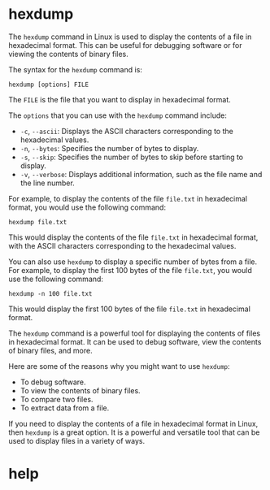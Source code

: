 # hexdump

The `hexdump` command in Linux is used to display the contents of a file in hexadecimal format. This can be useful for debugging software or for viewing the contents of binary files.

The syntax for the `hexdump` command is:

```
hexdump [options] FILE
```

The `FILE` is the file that you want to display in hexadecimal format.

The `options` that you can use with the `hexdump` command include:

* `-c`, `--ascii`: Displays the ASCII characters corresponding to the hexadecimal values.
* `-n`, `--bytes`: Specifies the number of bytes to display.
* `-s`, `--skip`: Specifies the number of bytes to skip before starting to display.
* `-v`, `--verbose`: Displays additional information, such as the file name and the line number.

For example, to display the contents of the file `file.txt` in hexadecimal format, you would use the following command:

```
hexdump file.txt
```

This would display the contents of the file `file.txt` in hexadecimal format, with the ASCII characters corresponding to the hexadecimal values.

You can also use `hexdump` to display a specific number of bytes from a file. For example, to display the first 100 bytes of the file `file.txt`, you would use the following command:

```
hexdump -n 100 file.txt
```

This would display the first 100 bytes of the file `file.txt` in hexadecimal format.

The `hexdump` command is a powerful tool for displaying the contents of files in hexadecimal format. It can be used to debug software, view the contents of binary files, and more.

Here are some of the reasons why you might want to use `hexdump`:

* To debug software.
* To view the contents of binary files.
* To compare two files.
* To extract data from a file.

If you need to display the contents of a file in hexadecimal format in Linux, then `hexdump` is a great option. It is a powerful and versatile tool that can be used to display files in a variety of ways.





# help 

```

```

